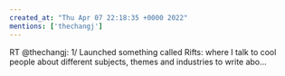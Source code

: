 ```yaml
---
created_at: "Thu Apr 07 22:18:35 +0000 2022"
mentions: ['thechangj']
---
```


RT @thechangj: 1/ Launched something called Rifts: where I talk to cool people about different subjects, themes and industries to write abo…